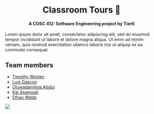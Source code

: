 <h1 align="center">Classroom Tours 🏫</h1>
<h4 align="center">
  A COSC 412: Software Engineering project by Tier6
</h4>
Lorem ipsum dolor sit amet, consectetur adipiscing elit, sed do eiusmod tempor incididunt ut labore et dolore magna aliqua. Ut enim ad minim veniam, quis nostrud exercitation ullamco laboris nisi ut aliquip ex ea commodo consequat. 

## Team members
- [Timothy Wroten]()
- [Luis Gascon](https://github.com/curlyLasagna)
- [Oluwadamilola Abdul](https://github.com/Dami5021)
- [Kai Asamoah]()
- [Ethan Webb]()

<a href="https://github.com/Dami5021/TUs_CCLT_Virtual_Tour_website/graphs/contributors">
<img src="https://contrib.rocks/image?repo=Dami5021/TUs_CCLT_Virtual_Tour_website" />
